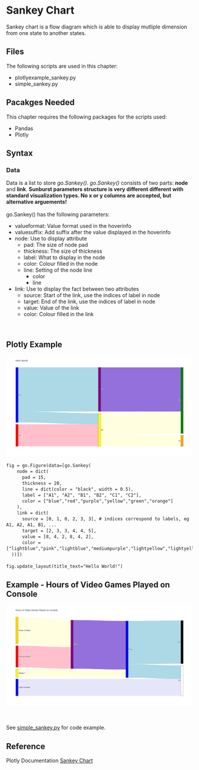 # Sankey Chart
Sankey chart is a flow diagram which is able to display mutliple dimension from one state to another states. 

## Files
The following scripts are used in this chapter:
<ul>
	<li>plotlyexample_sankey.py</li>
	<li>simple_sankey.py</li>
</ul>

## Pacakges Needed
This chapter requires the following packages for the scripts used:
<ul>
	<li>Pandas</li>
	<li>Plotly</li>
</ul>


## Syntax
### Data
Data is a list to store <i>go.Sankey()</i>. <i>go.Sankey()</i> consists of two parts: <b>node</b> and <b>link</b>. <b>Sunburst parameters structure is very different different with standard visualization types. No x or y columns are accepted, but alternative arguements!</b>
<br><br>
go.Sankey() has the following parameters:
<ul>
	<li>valueformat: Value format used in the hoverinfo</li>
	<li>valuesuffix: Add suffix after the value displayed in the hoverinfo</li>
	<li>node: Use to display attribute
		<ul>
			<li>pad: The size of node pad</li>
			<li>thickness: The size of thickness</li>
			<li>label: What to display in the node</li>
			<li>color: Colour filled in the node</li>
			<li>line: Setting of the node line
				<ul>
					<li>color</li>
					<li>line</li>
				</ul>
			</li></ul>
	</li>
	<li>link: Use to display the fact between two attributes
		<ul>
			<li>source: Start of the link, use the indices of label in node</li>
			<li>target: End of the link, use the indices of label in node</li>
			<li>value: Value of the link</li>
			<li>color: Colour filled in the link</li>
		</ul>
	</li>
</ul>
<br>

## Plotly Example
<img src=plotly_example.png>

```
fig = go.Figure(data=[go.Sankey(
    node = dict(
      pad = 15,
      thickness = 20,
      line = dict(color = "black", width = 0.5),
      label = ["A1", "A2", "B1", "B2", "C1", "C2"],
      color = ["blue","red","purple","yellow","green","orange"]
    ),
    link = dict(
      source = [0, 1, 0, 2, 3, 3], # indices correspond to labels, eg A1, A2, A1, B1, ...
      target = [2, 3, 3, 4, 4, 5],
      value = [8, 4, 2, 8, 4, 2],
      color = ["lightblue","pink","lightblue","mediumpurple","lightyellow","lightyellow"]
  ))])

fig.update_layout(title_text="Hello World!")
```

## Example - Hours of Video Games Played on Console
<img src=simple_sankey.png>

<br><br>
See <a href="https://github.com/jacquessham/DashExamples/blob/master/PlotlyExample/SankeyChart/simple_sankey.py">simple_sankey.py</a> for code example.


## Reference
Plotly Documentation <a href="https://plotly.com/python/sankey-diagram/">Sankey Chart</a>
